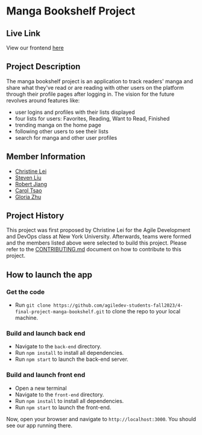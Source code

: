 # Manga Bookshelf Project

## Live Link
View our frontend [here](https://dolphin-app-k989q.ondigitalocean.app/)

## Project Description
The manga bookshelf project is an application to track readers' manga and share what they've read or are reading with other users on the platform through their profile pages after logging in. The vision for the future revolves around features like:
- user logins and profiles with their lists displayed
- four lists for users: Favorites, Reading, Want to Read, Finished
- trending manga on the home page
- following other users to see their lists
- search for manga and other user profiles

## Member Information
- [Christine Lei](https://github.com/Christine-Lei)
- [Steven Liu](https://github.com/ltaoming)
- [Robert Jiang](https://github.com/robert-juang)
- [Carol Tsao](https://github.com/cmtsao)
- [Gloria Zhu](https://github.com/gzhu725)

## Project History
This project was first proposed by Christine Lei for the Agile Development and DevOps class at New York University. Afterwards, teams were formed and the members listed above were selected to build this project. Please refer to the [CONTRIBUTING.md](./CONTRIBUTING.md) document on how to contribute to this project.

## How to launch the app
### Get the code
* Run ```git clone https://github.com/agiledev-students-fall2023/4-final-project-manga-bookshelf.git``` to clone the repo to your local machine.
### Build and launch back end
* Navigate to the ```back-end``` directory.
* Run ```npm install``` to install all dependencies.
* Run ```npm start``` to launch the back-end server.
### Build and launch front end
* Open a new terminal
* Navigate to the ```front-end``` directory.
* Run ```npm install``` to install all dependencies.
* Run ```npm start``` to launch the front-end.

Now, open your browser and navigate to ```http://localhost:3000```. You should see our app running there.
